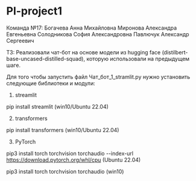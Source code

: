 # PI-project1
Команда №17: Богачева Анна Михайловна Миронова Александра Евгеньевна Солодникова София Александровна Павлючук Александр Сергеевич


ТЗ: Реализовали чат-бот на основе модели из hugging face (distilbert-base-uncased-distilled-squad), которую использовали на предыдущем шаге.

Для того чтобы запустить файл Чат_бот_1_stramlit.py нужно установить следующие библиотеки и модули:

1. streamlit

  pip install streamlit (win10/Ubuntu 22.04)

2. transformers

  pip install transformers (win10/Ubuntu 22.04)

3. PyTorch

  pip3 install torch torchvision torchaudio --index-url https://download.pytorch.org/whl/cpu (Ubuntu 22.04)
  
  pip3 install torch torchvision torchaudio (win10)
